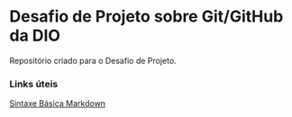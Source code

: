 # Desafio de Projeto sobre Git/GitHub da DIO
Repositório criado para o Desafio de Projeto.

### Links úteis
[Sintaxe Básica Markdown](https://www.markdownguide.org/basic-syntax/) 
